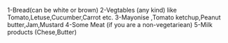 1-Bread(can be white or brown)
2-Vegtables (any kind) like
Tomato,Letuse,Cucumber,Carrot etc.
3-Mayonise ,Tomato ketchup,Peanut butter,Jam,Mustard
4-Some Meat (if you are a non-vegetariean)
5-Milk products (Chese,Butter)